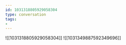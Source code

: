 ```yaml
---
id: 1031318805929058304
type: conversation
tags:
- 
---
```

![[1031318805929058304]]
![[1031349887592349696]]


